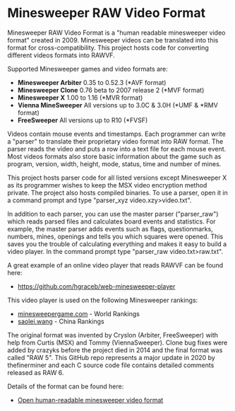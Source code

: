 # Minesweeper RAW Video Format

Minesweeper RAW Video Format is a "human readable minesweeper video format" created in 2009. Minesweeper videos can be translated into this format for cross-compatibility. This project hosts code for converting different videos formats into RAWVF.

Supported Minesweeper games and video formats are:

- <b>Minesweeper Arbiter</b> 0.35 to 0.52.3 (*AVF format)
- <b>Minesweeper Clone</b> 0.76 beta to 2007 release 2 (*MVF format)
- <b>Minesweeper X</b> 1.00 to 1.16 (*MVR format)
- <b>Vienna MineSweeper</b> All versions up to 3.0C & 3.0H (*UMF & *RMV format)
- <b>FreeSweeper</b> All versions up to R10 (*FVSF)

Videos contain mouse events and timestamps. Each programmer can write a "parser" to translate their proprietary video format into RAW format. The parser reads the video and puts a row into a text file for each mouse event. Most videos formats also store basic information about the game such as program, version, width, height, mode, status, time and number of mines. 

This project hosts parser code for all listed versions except Minesweeper X as its programmer wishes to keep the MSX video encryption method private. The project also hosts compiled binaries. To use a parser, open it in a command prompt and type "parser_xyz video.xzy>video.txt".

In addition to each parser, you can use the master parser ("parser_raw") which reads parsed files and calculates board events and statistics. For example, the master parser adds events such as flags, questionmarks, numbers, mines, openings and tells you which squares were opened. This saves you the trouble of calculating everything and makes it easy to build a video player. In the command prompt type "parser_raw video.txt>raw.txt".

A great example of an online video player that reads RAWVF can be found here:

- https://github.com/hgraceb/web-minesweeper-player

This video player is used on the following Minesweeper rankings:

- <a href="https://minesweepergame.com">minesweepergame.com</a> - World Rankings
- <a href="http://www.saolei.wang">saolei.wang</a> - China Rankings

The original format was invented by Cryslon (Arbiter, FreeSweeper) with help from Curtis (MSX) and Tommy (ViennaSweeper). Clone bug fixes were added by crazyks before the project died in 2014 and the final format was called "RAW 5". This GitHub repo represents a major update in 2020 by thefinerminer and each C source code file contains detailed comments released as RAW 6.

Details of the format can be found here:

- <a href="https://minesweepergame.com/forum/viewtopic.php?p=619&sid=173c88eefbcf15bc16285932ec58dcb0#p619">Open human-readable minesweeper video format</a>




